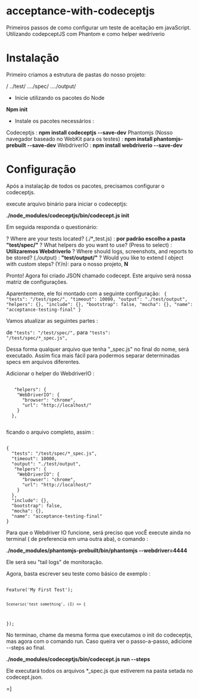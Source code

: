 # acceptance-with-codeceptjs
Primeiros passos de como configurar um teste de aceitação em javaScript. Utilizando codepceptJS com Phantom e como helper wedriverio


# Instalação

Primeiro criamos a estrutura de pastas do nosso projeto:

/
../test/
..../spec/
..../output/

- Inicie utilizando os pacotes do Node

**Npm init**

- Instale os pacotes necessários :

Codeceptjs : **npm install codeceptjs --save-dev**
Phantomjs (Nosso navegador baseado no WebKit para os testes) : **npm install phantomjs-prebuilt --save-dev**
WebdriverIO : **npm install webdriverio --save-dev**


# Configuração

Após a instalaçãp de todos os pacotes, precisamos configurar o codeceptjs.

execute arquivo binário para iniciar o codeceptjs:

**./node_modules/codeceptjs/bin/codecept.js init**

Em seguida responda o questionário: 

? Where are your tests located? (./*_test.js) : **por padrão escolho a pasta "test/spec/"**
? What helpers do you want to use? (Press <space> to select) : **Utilizaremos WebdriverIo**
? Where should logs, screenshots, and reports to be stored? (./output) : **"test/output/"**
? Would you like to extend I object with custom steps? (Y/n): para o nosso projeto, **N**

Pronto! Agora foi criado JSON chamado codecept. Este arquivo será nossa matriz de configurações.

Aparentemente, ele foi montado com a  seguinte configuração:
<code>
{
  "tests": "/test/spec/",
  "timeout": 10000,
  "output": "./test/output",
  "helpers": {},
  "include": {},
  "bootstrap": false,
  "mocha": {},
  "name": "acceptance-testing-final"
}
</code>

Vamos atualizar as seguintes partes :

de <code>"tests": "/test/spec/",</code> para <code>"tests": "/test/spec/*_spec.js",</code>

Dessa forma qualquer arquivo que tenha "_spec.js" no final do nome, será executado. Assim fica mais fácil para podermos separar determinadas specs em arquivos diferentes.

Adicionar o helper do WebdriverIO :

 <code>
   "helpers": {
    "WebDriverIO": {
      "browser": "chrome",
      "url": "http://localhost/<site-a-ser-testado>"
    }
  },
 </code>

ficando o arquivo completo, assim :

<code>
{
  "tests": "/test/spec/*_spec.js",
  "timeout": 10000,
  "output": "./test/output",
   "helpers": {
    "WebDriverIO": {
      "browser": "chrome",
      "url": "http://localhost/<site-a-ser-testado>"
    }
  },
  "include": {},
  "bootstrap": false,
  "mocha": {},
  "name": "acceptance-testing-final"
}
</code>


Para que o Webdriver IO funcione, será preciso que vocÊ execute ainda no terminal ( de preferencia em uma outra aba), o comando :

**./node_modules/phantomjs-prebuilt/bin/phantomjs --webdriver=4444**

Ele será seu "tail logs" de monitoração.


Agora, basta escrever seu teste como básico de exemplo :

<code>
Feature('My First Test');

	Scenario('test something', (I) => {

});
</code>


No terminao, chame da mesma forma que executamos o init do codeceptjs, mas agora com o comando run. Caso queira ver o passo-a-passo, adicione --steps ao final.

**./node_modules/codeceptjs/bin/codecept.js run --steps**

Ele executará todos os arquivos *_spec.js que estiverem na pasta setada no codecept.json.

=]